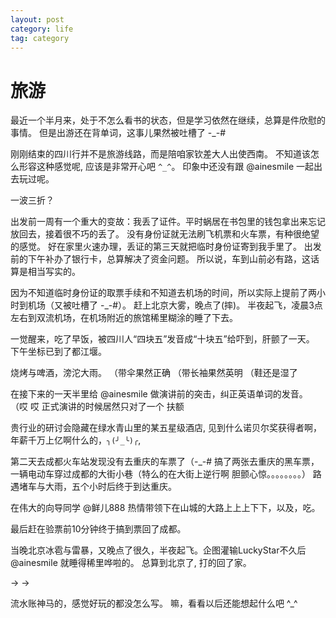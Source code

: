 ```yaml
---
layout: post
category: life
tag: category
---
```


旅游
===

最近一个半月来，处于不怎么看书的状态，但是学习依然在继续，总算是件欣慰的事情。
但是出游还在背单词，这事儿果然被吐槽了 -_-#

刚刚结束的四川行并不是旅游线路，而是陪咱家钦差大人出使西南。
不知道该怎么形容这种感觉呢, 应该是非常开心吧 `^_^`。
印象中还没有跟 @ainesmile 一起出去玩过呢。

一波三折？

出发前一周有一个重大的变故：我丢了证件。平时蜗居在书包里的钱包拿出来忘记放回去，接着很不巧的丢了。
没有身份证就无法刷飞机票和火车票，有种很绝望的感觉。
好在家里火速办理，丢证的第三天就把临时身份证寄到我手里了。
出发前的下午补办了银行卡，总算解决了资金问题。
所以说，车到山前必有路，这话算是相当写实的。

因为不知道临时身份证的取票手续和不知道去机场的时间，所以实际上提前了两小时到机场（又被吐槽了 -_-#）。
赶上北京大雾，晚点了(摔)。
半夜起飞，凌晨3点左右到双流机场，在机场附近的旅馆稀里糊涂的睡了下去。

一觉醒来，吃了早饭，被四川人“四块五”发音成“十块五”给吓到，肝颤了一天。
下午坐标已到了都江堰。

烧烤与啤酒，滂沱大雨。
（带伞果然正确
（带长袖果然英明
（鞋还是湿了

在接下来的一天半里给 @ainesmile 做演讲前的突击，纠正英语单词的发音。
（哎 哎 正式演讲的时候居然只对了一个 扶额

贵行业的研讨会隐藏在绿水青山里的某五星级酒店, 见到什么诺贝尔奖获得者啊，年薪千万上亿啊什么的，`╮(╯_╰)╭`,

第二天去成都火车站发现没有去重庆的车票了（-_-#
搞了两张去重庆的黑车票，一辆电动车穿过成都的大街小巷（特么的在大街上逆行啊 胆颤心惊。。。。。。。。）
路遇堵车与大雨，五个小时后终于到达重庆。

在伟大的向导同学 @鲜儿888 热情带领下在山城的大路上上上下下，以及，吃。

最后赶在验票前10分钟终于搞到票回了成都。

当晚北京冰雹与雷暴，又晚点了很久，半夜起飞。企图灌输LuckyStar不久后 @ainesmile 就睡得稀里哗啦的。
总算到北京了, 打的回了家。

→ →

流水账神马的，感觉好玩的都没怎么写。
嘛，看看以后还能想起什么吧 ^_^
